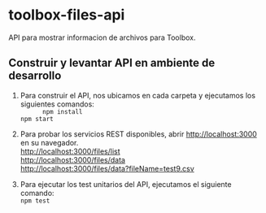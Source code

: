 # toolbox-files-api
API para mostrar informacion de archivos para Toolbox.

## Construir y levantar API en ambiente de desarrollo
1. Para construir el API, nos ubicamos en cada carpeta y ejecutamos los siguientes comandos:  
`       npm install  
`  
`
        npm start
`
2. Para probar los servicios REST disponibles, abrir [http://localhost:3000](http://localhost:3000) en su navegador.  
        [http://localhost:3000/files/list](http://localhost:3000/files/list)   
        [http://localhost:3000/files/data](http://localhost:3000/files/data)  
        [http://localhost:3000/files/data?fileName=test9.csv](http://localhost:3000/files/data?fileName=test9.csv)  
 
3. Para ejecutar los test unitarios del API, ejecutamos el siguiente comando:  
`
        npm test
`
